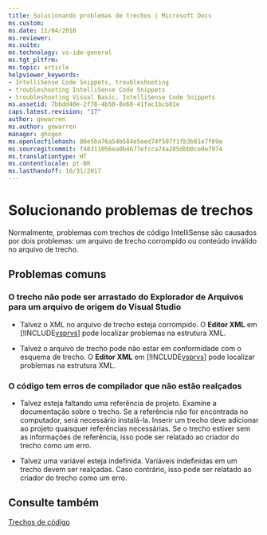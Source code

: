 ```yaml
---
title: Solucionando problemas de trechos | Microsoft Docs
ms.custom: 
ms.date: 11/04/2016
ms.reviewer: 
ms.suite: 
ms.technology: vs-ide-general
ms.tgt_pltfrm: 
ms.topic: article
helpviewer_keywords:
- IntelliSense Code Snippets, troubleshooting
- troubleshooting IntelliSense Code Snippets
- troubleshooting Visual Basic, IntelliSense Code Snippets
ms.assetid: 7b6dd40e-2f78-4b50-8e68-41fac1bcb81e
caps.latest.revision: "17"
author: gewarren
ms.author: gewarren
manager: ghogen
ms.openlocfilehash: 80e5ba76a54b584e5eed74f507f1fb3b81e7f89e
ms.sourcegitcommit: f40311056ea0b4677efcca74a285dbb0ce0e7974
ms.translationtype: HT
ms.contentlocale: pt-BR
ms.lasthandoff: 10/31/2017
---
```

# <a name="troubleshooting-snippets"></a>Solucionando problemas de trechos
Normalmente, problemas com trechos de código IntelliSense são causados por dois problemas: um arquivo de trecho corrompido ou conteúdo inválido no arquivo de trecho.  
  
## <a name="common-problems"></a>Problemas comuns  
  
### <a name="the-snippet-cannot-be-dragged-from-file-explorer-to-a-visual-studio-source-file"></a>O trecho não pode ser arrastado do Explorador de Arquivos para um arquivo de origem do Visual Studio  
  
-   Talvez o XML no arquivo de trecho esteja corrompido. O **Editor XML** em [!INCLUDE[vsprvs](../code-quality/includes/vsprvs_md.md)] pode localizar problemas na estrutura XML.  
  
-   Talvez o arquivo de trecho pode não estar em conformidade com o esquema de trecho. O **Editor XML** em [!INCLUDE[vsprvs](../code-quality/includes/vsprvs_md.md)] pode localizar problemas na estrutura XML.  
  
### <a name="the-code-has-compiler-errors-that-are-not-highlighted"></a>O código tem erros de compilador que não estão realçados  
  
-   Talvez esteja faltando uma referência de projeto. Examine a documentação sobre o trecho. Se a referência não for encontrada no computador, será necessário instalá-la. Inserir um trecho deve adicionar ao projeto quaisquer referências necessárias. Se o trecho estiver sem as informações de referência, isso pode ser relatado ao criador do trecho como um erro.  
  
-   Talvez uma variável esteja indefinida. Variáveis indefinidas em um trecho devem ser realçadas. Caso contrário, isso pode ser relatado ao criador do trecho como um erro.  
  
## <a name="see-also"></a>Consulte também  
 [Trechos de código](../ide/code-snippets.md)